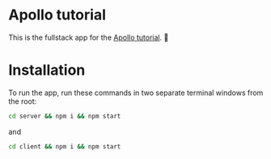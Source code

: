 # Apollo tutorial
This is the fullstack app for the [Apollo tutorial](https://www.apollographql.com/docs/tutorial/introduction/). 🚀

# Installation
To run the app, run these commands in two separate terminal windows from the root:

```bash
cd server && npm i && npm start
```

and

```bash
cd client && npm i && npm start
```
